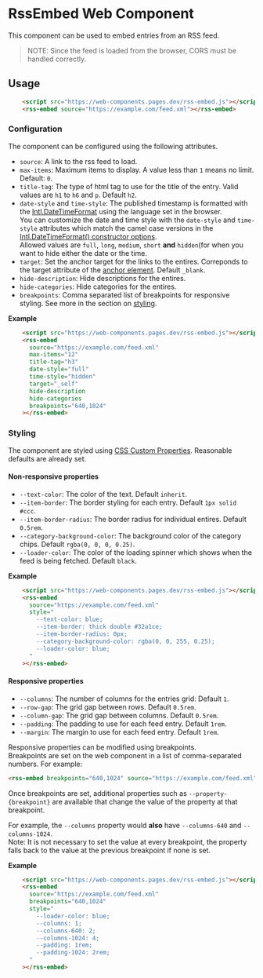 # RssEmbed Web Component

This component can be used to embed entries from an RSS feed.

> NOTE: Since the feed is loaded from the browser, CORS must be handled correctly.

## Usage

```html
    <script src="https://web-components.pages.dev/rss-embed.js"></script>
    <rss-embed source="https://example.com/feed.xml"></rss-embed>
```

### Configuration

The component can be configured using the following attributes.

* `source`: A link to the rss feed to load.
* `max-items`: Maximum items to display. A value less than `1` means no limit. Default: `0`.
* `title-tag`: The type of html tag to use for the title of the entry. Valid values are `h1` to `h6` and `p`. Default `h2`.
* `date-style` and `time-style`: The published timestamp is formatted with the [Intl.DateTimeFormat](https://developer.mozilla.org/en-US/docs/Web/JavaScript/Reference/Global_Objects/Intl/DateTimeFormat) using the language set in the browser.  
    You can customize the date and time style with the `date-style` and `time-style` attributes which match the camel case versions in the [Intl.DateTimeFormat() constructor options](https://developer.mozilla.org/en-US/docs/Web/JavaScript/Reference/Global_Objects/Intl/DateTimeFormat/DateTimeFormat).  
    Allowed values are `full`, `long`, `medium`, `short` **and** `hidden`(for when you want to hide either the date or the time.
* `target`: Set the anchor target for the links to the entires. Correponds to the target attribute of the [anchor element](https://developer.mozilla.org/en-US/docs/Web/HTML/Element/a). Default `_blank`.
* `hide-description`: Hide descriptions for the entires.
* `hide-categories`: Hide categories for the entires.
* `breakpoints`: Comma separated list of breakpoints for responsive styling. See more in the section on [styling][styling].

**Example**

```html
    <script src="https://web-components.pages.dev/rss-embed.js"></script>
    <rss-embed
      source="https://example.com/feed.xml"
      max-items="12"
      title-tag="h3"
      date-style="full"
      time-style="hidden"
      target="_self"
      hide-description
      hide-categories
      breakpoints="640,1024"
    ></rss-embed>
```

### Styling

The component are styled using [CSS Custom Properties](https://developer.mozilla.org/en-US/docs/Web/CSS/--*). Reasonable defaults are already set.

#### Non-responsive properties

* `--text-color`: The color of the text. Default `inherit`.
* `--item-border`: The border styling for each entry. Default `1px solid #ccc`.
* `--item-border-radius`: The border radius for individual entires. Default `0.5rem`.
* `--category-background-color`: The background color of the category chips. Default `rgba(0, 0, 0, 0.25)`.
* `--loader-color`: The color of the loading spinner which shows when the feed is being fetched. Default `black`.

**Example**

```html
    <script src="https://web-components.pages.dev/rss-embed.js"></script>
    <rss-embed
      source="https://example.com/feed.xml"
      style="
        --text-color: blue;
        --item-border: thick double #32a1ce;
        --item-border-radius: 0px;
        --category-background-color: rgba(0, 0, 255, 0.25);
        --loader-color: blue;
      "
    ></rss-embed>
```


#### Responsive properties

* `--columns`: The number of columns for the entries grid: Default `1`.
* `--row-gap`: The grid gap between rows. Default `0.5rem`.
* `--column-gap`: The grid gap between columns. Default `0.5rem`.
* `--padding`: The padding to use for each feed entry. Default `1rem`.
* `--margin`: The margin to use for each feed entry. Default `1rem`.

Responsive properties can be modified using breakpoints.  
Breakpoints are set on the web component in a list of comma-separated numbers. For example:

```html
<rss-embed breakpoints="640,1024" source="https://example.com/feed.xml"></rss-embed>
```

Once breakpoints are set, additional properties such as `--property-{breakpoint}` are available that change the value of the property at that breakpoint.

For example, the `--columns` property would **also** have `--columns-640` and `--columns-1024`.  
Note: It is not necessary to set the value at every breakpoint, the property falls back to the value at the previous breakpoint if none is set.

**Example**

```html
    <script src="https://web-components.pages.dev/rss-embed.js"></script>
    <rss-embed
      source="https://example.com/feed.xml"
      breakpoints="640,1024"
      style="
        --loader-color: blue;
        --columns: 1;
        --columns-640: 2;
        --columns-1024: 4;
        --padding: 1rem;
        --padding-1024: 2rem;
      "
    ></rss-embed>
```

[styling]: #styling
